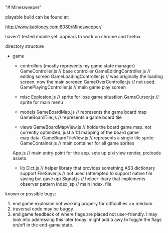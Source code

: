 "# Minesweeper" 

playable build can be found at:

http://www.kablooey.com:8080/Minesweeper/

haven't tested mobile yet.  appears to work on chrome and firefox.

directory structure

+ game

	+ controllers (mostly represents my game state manager)
		GameController.js // base controller
		GameEditingController.js // editing screen
		GameLoadingController.js // was originally the loading screen, now the main screeen
		GameOverController.js // not used. 
		GamePlayingController.js // main game play screen
		
	+ misc
		Explosion.js  // sprite for lose game situatiion
		GameCursor.js // sprite for main menu
		
	+ models
		GameBoardMap.js // represents the game board map
		GameBoardTile.js // represents a game board tile
		
	+ views
		GameBoardMapView.js // holds the board game map.  not currently optimized, just a 1:1 mapping of the board game 		
		map data.
		GameBoardTileView.js // represents a single tile sprite
		GameContainer.js // main container for all game sprites
		
	App.js // main entry point for the app. sets up pixi view render, preloads assets.

	+ lib
		Dict.js // helper library that provides something AS3 dictionary support
		FileSaver.js // not used (attempted to support native file saving but gave up)
		Signal.js // helper libary that implements observer pattern
	index.jsp // main index. file
	
	
known or possible bugs:

1) end game explosion not working propery for difficulties >= medium
2) traversal code may be buggy.
3) end game feedback of where flags are placed not user-friendly.  I may look into addressing this later today.  might add a awy to toggle the flags on/off in the end-game state.

